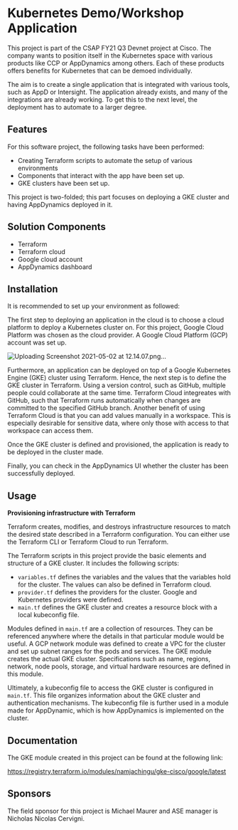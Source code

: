 # Kubernetes Demo/Workshop Application

This project is part of the CSAP FY21 Q3 Devnet project at Cisco. The company wants to position itself in the Kubernetes space with various products like CCP or AppDynamics among others. Each of these products offers benefits for Kubernetes that can be demoed individually. 

The aim is to create a single application that is integrated with various tools, such as AppD or Intersight. The application already exists, and many of the integrations are already working. To get this to the next level, the deployment has to automate to a larger degree. 


## Features

For this software project, the following tasks have been performed:

- Creating Terraform scripts to automate the setup of various environments
- Components that interact with the app have been set up. 
- GKE clusters have been set up. 

This project is two-folded; this part focuses on deploying a GKE cluster and having AppDynamics deployed in it.

## Solution Components
- Terraform
- Terraform cloud
- Google cloud account 
- AppDynamics dashboard


## Installation

It is recommended to set up your environment as followed:

The first step to deploying an application in the cloud is to choose a cloud platform to deploy a Kubernetes cluster on. For this project, Google Cloud Platform was chosen as the cloud provider. A Google Cloud Platform (GCP) account was set up.

![Uploading Screenshot 2021-05-02 at 12.14.07.png…]()

Furthermore, an application can be deployed on top of a Google Kubernetes Engine (GKE) cluster using Terraform. Hence, the next step is to define the GKE cluster in Terraform. Using a version control, such as GitHub, multiple people could collaborate at the same time. Terraform Cloud integreates with GitHub, such that Terraform runs automatically when changes are committed to the specified GitHub branch. Another benefit of using Terraform Cloud is that you can add values manually in a workspace. This is especially desirable for sensitive data, where only those with access to that workspace can access them. 

Once the GKE cluster is defined and provisioned, the application is ready to be deployed in the cluster made. 

Finally, you can check in the AppDynamics UI whether the cluster has been successfully deployed. 

## Usage

**Provisioning infrastructure with Terraform**

Terraform creates, modifies, and destroys infrastructure resources to match the desired state described in a Terraform configuration. You can either use the Terraform CLI or Terraform Cloud to run Terraform. 

The Terraform scripts in this project provide the basic elements and structure of a GKE cluster. It includes the following scripts: 

- `variables.tf` defines the variables and the values that the variables hold for the cluster. The values can also be defined in Terraform cloud. 
- `provider.tf` defines the providers for the cluster. Google and Kubernetes providers were defined. 
- `main.tf` defines the GKE cluster and creates a resource block with a local kubeconfig file. 

Modules defined in `main.tf` are a collection of resources. They can be referenced anywhere where the details in that particular module would be useful. A GCP network module was defined to create a VPC for the cluster and set up subnet ranges for the pods and services. The GKE module creates the actual GKE cluster. Specifications such as name, regions, network, node pools, storage, and virtual hardware resources are defined in this module. 

Ultimately, a kubeconfig file to access the GKE cluster is configured in `main.tf`. This file organizes information about the GKE cluster and authentication mechanisms. The kubeconfig file is further used in a module made for AppDynamic, which is how AppDynamics is implemented on the cluster. 

## Documentation

The GKE module created in this project can be found at the following link: 

https://registry.terraform.io/modules/namjachingu/gke-cisco/google/latest


## Sponsors

The field sponsor for this project is Michael Maurer and ASE manager is Nicholas Nicolas Cervigni. 




